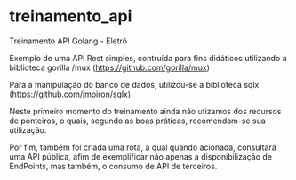 # treinamento_api
Treinamento API  Golang - Eletrô

Exemplo de uma API Rest simples, contruída para fins didáticos utilizando a biblioteca gorilla /mux (https://github.com/gorilla/mux)

Para a manipulação do banco de dados, utilizou-se a biblioteca sqlx (https://github.com/jmoiron/sqlx)

Neste primeiro momento do treinamento ainda não utizamos dos recursos de ponteiros, o quais, segundo as boas práticas, recomendam-se sua utilização.

Por fim, também foi criada uma rota, a qual quando acionada, consultará uma API pública, afim de exemplificar não apenas a disponibilização de EndPoints, mas também, o consumo de API de terceiros. 
